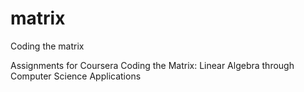 matrix
======

Coding the matrix

Assignments for Coursera Coding the Matrix: Linear Algebra through Computer Science Applications 


